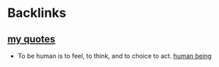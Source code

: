 
# Backlinks
## [my quotes](<my quotes.md>)
- To be human is to feel, to think, and to choice to act. [human being](<human being.md>)

